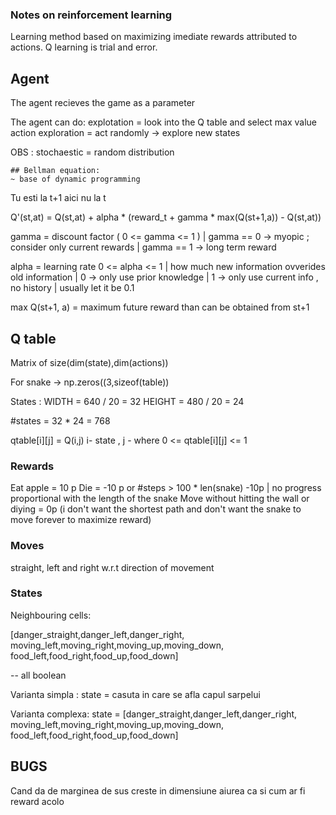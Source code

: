 ### Notes on reinforcement learning

Learning method based on maximizing imediate rewards attributed to actions.
Q learning is trial and error.

## Agent

The agent recieves the game as a parameter

The agent can do:
    explotation = look into the Q table and select max value action
    exploration = act randomly -> explore new states

OBS : stochaestic = random distribution

    ## Bellman equation:
    ~ base of dynamic programming

Tu esti la t+1 aici nu la t 

Q'(st,at) = Q(st,at) + alpha * (reward_t + gamma * max(Q(st+1,a)) - Q(st,at))

gamma = discount factor ( 0 <= gamma <= 1 ) 
    | gamma == 0 -> myopic ; consider only current rewards
    | gamma == 1 -> long term reward

alpha = learning rate 0 <= alpha <= 1
    | how much new information ovverides old information
    | 0 -> only use prior knowledge
    | 1 -> only use current info , no history
    | usually let it be 0.1 

max Q(st+1, a) = maximum future reward than can be obtained from st+1

## Q table

Matrix of size(dim(state),dim(actions))

For snake -> np.zeros((3,sizeof(table))

States : WIDTH = 640 / 20 = 32
         HEIGHT = 480 / 20 = 24

#states = 32 * 24 = 768

qtable[i][j] = Q(i,j) i- state , j - where
0 <= qtable[i][j] <= 1

### Rewards

Eat apple = 10 p
Die = -10 p or #steps > 100 * len(snake) -10p 
    | no progress proportional with the length of the snake
Move without hitting the wall or diying = 0p
(i don't want the shortest path and don't want the snake to move forever to maximize reward)



### Moves

straight, left and right w.r.t direction of movement

### States

Neighbouring cells:

[danger_straight,danger_left,danger_right,
moving_left,moving_right,moving_up,moving_down,
food_left,food_right,food_up,food_down]

-- all boolean

Varianta simpla : 
    state = casuta in care se afla capul sarpelui

Varianta complexa:
    state = 
            [danger_straight,danger_left,danger_right,
            moving_left,moving_right,moving_up,moving_down,
            food_left,food_right,food_up,food_down]



## BUGS

Cand da de marginea de sus creste in dimensiune aiurea ca si cum ar fi reward acolo